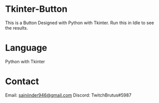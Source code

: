 # Tkinter-Button
This is a Button Designed with Python with Tkinter. Run this in Idle to see the results.

# Language
Python with Tkinter

# Contact 
Email: sainiinder946@gmail.com
Discord: TwitchBrutus#5987

